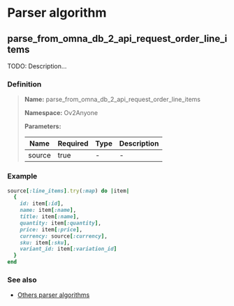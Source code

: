 # Parser algorithm
 
## parse_from_omna_db_2_api_request_order_line_items

TODO: Description...
    
### Definition

> **Name:** parse_from_omna_db_2_api_request_order_line_items
> 
> **Namespace:** Ov2Anyone
>
> **Parameters:**
> 
> | Name | Required | Type | Description |
> | ---- | -------- | ---- | ----------- |
> | source | true | - | - |

### Example
```ruby
source[:line_items].try(:map) do |item|
  {
    id: item[:id],
    name: item[:name],
    title: item[:name],
    quantity: item[:quantity],
    price: item[:price],
    currency: source[:currency],
    sku: item[:sku],
    variant_id: item[:variation_id]
  }
end
```

### See also
* [Others parser algorithms](overview?id=parse_from_omna_db_2_api_request_order_line_items)